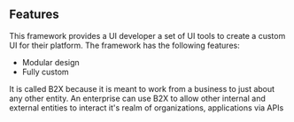 ## Features

This framework provides a UI developer a set of UI tools to create a custom UI for their platform. The framework has the following features:

* Modular design
* Fully custom

It is called B2X because it is meant to work from a business to just about any other entity. An enterprise can use B2X to allow other internal and external entities to interact it's realm of organizations, applications via APIs

